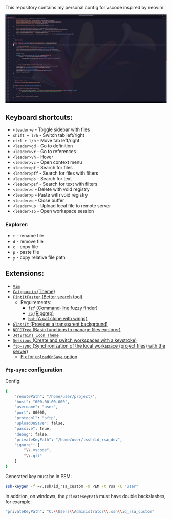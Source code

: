This repository contains my personal config for vscode inspired by neovim.

![Preview](preview.JPG)

## Keyboard shortcuts:
- `<leader>e` - Toggle sidebar with files
- `shift + l/h` - Switch tab left/right
- `ctrl + l/h` - Move tab left/right
- `<leader>gd` - Go to definition
- `<leader>vr` - Go to references
- `<leader>vh` - Hover
- `<leader>vc` - Open context menu
- `<leader>pf` - Search for files
- `<leader>pff` - Search for files with filters
- `<leader>ps` - Search for text
- `<leader>psf` - Search for text with filters
- `<leader>d` - Delete with void registry
- `<leader>p` - Paste with void registry
- `<leader>q` - Close buffer
- `<leader>up` - Upload local file to remote server
- `<leader>so` - Open workspace session

### Explorer:
- `r` - rename file
- `d` - remove file
- `c` - copy file
- `p` - paste file
- `y` - copy relative file path  

## Extensions:
- [`Vim`](https://marketplace.visualstudio.com/items?itemName=vscodevim.vim)
- [`Catppuccin` (Theme)](https://marketplace.visualstudio.com/items?itemName=Catppuccin.catppuccin-vsc)
- [`FintItFaster` (Better search tool)](https://marketplace.visualstudio.com/items?itemName=TomRijndorp.find-it-faster)
    - Requirements:
        - [`fzf` (Command-line fuzzy finder)](https://github.com/junegunn/fzf)
        - [`rg` (Ripgrep)](https://github.com/BurntSushi/ripgrep)
        - [`bat` (A cat clone with wings)](https://github.com/sharkdp/bat)
- [`GlassIt` (Provides a transparent background)](https://marketplace.visualstudio.com/items?itemName=s-nlf-fh.glassit)
- [`NERDTree` (Basic functions to manage files explorer)](https://marketplace.visualstudio.com/items?itemName=Llam4u.nerdtree)
- [`JetBrains Icon Theme`](https://marketplace.visualstudio.com/items?itemName=chadalen.vscode-jetbrains-icon-theme)
- [`Sessions` (Create and switch workspaces with a keystroke)](https://marketplace.visualstudio.com/items?itemName=oigene.sessions)
- [`ftp-sync` (Synchronization of the local workspace (project files) with the server)](https://marketplace.visualstudio.com/items?itemName=lukasz-wronski.ftp-sync)
    - [Fix for `uploadOnSave` option](https://github.com/lukasz-wronski/vscode-ftp-sync/issues/307)

### `ftp-sync` configuration

Config:
```bash
{
    "remotePath": "/home/user/project/",
    "host": "000.00.00.000",
    "username": "user",
    "port": 00000,
    "protocol": "sftp",
    "uploadOnSave": false,
    "passive": true,
    "debug": false,
    "privateKeyPath": "/home/user/.ssh/id_rsa_dev",
    "ignore": [
        "\\.vscode",
        "\\.git"
    ]
}

```

Generated key must be in PEM:
```bash
ssh-keygen -f ~/.ssh/id_rsa_custom -m PEM -t rsa -C "user"
```

In addition, on windows, the `privateKeyPath` must have double backslashes, for example:
```bash
"privateKeyPath": "C:\\Users\\Administrator\\.ssh\\id_rsa_custom" 
```